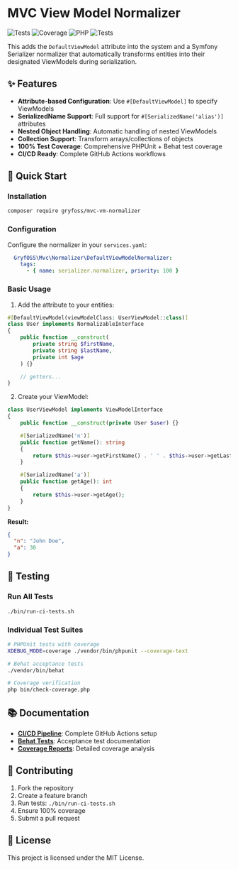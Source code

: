 MVC View Model Normalizer
=========================

![Tests](https://github.com/gryfoss/mvc-vm-normalizer/actions/workflows/tests.yml/badge.svg)
![Coverage](https://img.shields.io/badge/coverage-100%25-brightgreen)
![PHP](https://img.shields.io/badge/php-8.2%20%7C%208.3-blue)
![Tests](https://img.shields.io/badge/tests-PHPUnit%20%2B%20Behat-blue)

This adds the `DefaultViewModel` attribute into the system and a Symfony Serializer normalizer that automatically transforms entities into their designated ViewModels during serialization.

## ✨ Features

- **Attribute-based Configuration**: Use `#[DefaultViewModel]` to specify ViewModels
- **SerializedName Support**: Full support for `#[SerializedName('alias')]` attributes
- **Nested Object Handling**: Automatic handling of nested ViewModels
- **Collection Support**: Transform arrays/collections of objects
- **100% Test Coverage**: Comprehensive PHPUnit + Behat test coverage
- **CI/CD Ready**: Complete GitHub Actions workflows

## 🚀 Quick Start

### Installation

```bash
composer require gryfoss/mvc-vm-normalizer
```

### Configuration

Configure the normalizer in your `services.yaml`:

```yaml
  GryfOSS\Mvc\Normalizer\DefaultViewModelNormalizer:
    tags:
      - { name: serializer.normalizer, priority: 100 }
```

### Basic Usage

1. Add the attribute to your entities:

```php
#[DefaultViewModel(viewModelClass: UserViewModel::class)]
class User implements NormalizableInterface
{
    public function __construct(
        private string $firstName,
        private string $lastName,
        private int $age
    ) {}

    // getters...
}
```

2. Create your ViewModel:

```php
class UserViewModel implements ViewModelInterface
{
    public function __construct(private User $user) {}

    #[SerializedName('n')]
    public function getName(): string
    {
        return $this->user->getFirstName() . ' ' . $this->user->getLastName();
    }

    #[SerializedName('a')]
    public function getAge(): int
    {
        return $this->user->getAge();
    }
}
```

**Result:**
```json
{
  "n": "John Doe",
  "a": 30
}
```

## 🧪 Testing

### Run All Tests
```bash
./bin/run-ci-tests.sh
```

### Individual Test Suites
```bash
# PHPUnit tests with coverage
XDEBUG_MODE=coverage ./vendor/bin/phpunit --coverage-text

# Behat acceptance tests
./vendor/bin/behat

# Coverage verification
php bin/check-coverage.php
```

## 📚 Documentation

- **[CI/CD Pipeline](CI-CD.md)**: Complete GitHub Actions setup
- **[Behat Tests](features/README.md)**: Acceptance test documentation
- **[Coverage Reports](coverage/html/)**: Detailed coverage analysis

## 🤝 Contributing

1. Fork the repository
2. Create a feature branch
3. Run tests: `./bin/run-ci-tests.sh`
4. Ensure 100% coverage
5. Submit a pull request

## 📄 License

This project is licensed under the MIT License.